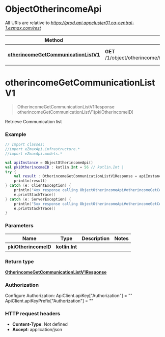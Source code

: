 # ObjectOtherincomeApi

All URIs are relative to *https://prod.api.appcluster01.ca-central-1.ezmax.com/rest*

Method | HTTP request | Description
------------- | ------------- | -------------
[**otherincomeGetCommunicationListV1**](ObjectOtherincomeApi.md#otherincomeGetCommunicationListV1) | **GET** /1/object/otherincome/{pkiOtherincomeID}/getCommunicationList | Retrieve Communication list


<a id="otherincomeGetCommunicationListV1"></a>
# **otherincomeGetCommunicationListV1**
> OtherincomeGetCommunicationListV1Response otherincomeGetCommunicationListV1(pkiOtherincomeID)

Retrieve Communication list



### Example
```kotlin
// Import classes:
//import eZmaxApi.infrastructure.*
//import eZmaxApi.models.*

val apiInstance = ObjectOtherincomeApi()
val pkiOtherincomeID : kotlin.Int = 56 // kotlin.Int | 
try {
    val result : OtherincomeGetCommunicationListV1Response = apiInstance.otherincomeGetCommunicationListV1(pkiOtherincomeID)
    println(result)
} catch (e: ClientException) {
    println("4xx response calling ObjectOtherincomeApi#otherincomeGetCommunicationListV1")
    e.printStackTrace()
} catch (e: ServerException) {
    println("5xx response calling ObjectOtherincomeApi#otherincomeGetCommunicationListV1")
    e.printStackTrace()
}
```

### Parameters

Name | Type | Description  | Notes
------------- | ------------- | ------------- | -------------
 **pkiOtherincomeID** | **kotlin.Int**|  |

### Return type

[**OtherincomeGetCommunicationListV1Response**](OtherincomeGetCommunicationListV1Response.md)

### Authorization


Configure Authorization:
    ApiClient.apiKey["Authorization"] = ""
    ApiClient.apiKeyPrefix["Authorization"] = ""

### HTTP request headers

 - **Content-Type**: Not defined
 - **Accept**: application/json

